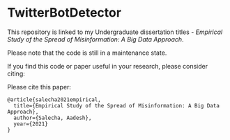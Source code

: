 # TwitterBotDetector

This repository is linked to my Undergraduate dissertation titles - *Empirical Study of the Spread of Misinformation: A Big Data Approach*. 

Please note that the code is still in a maintenance state.

If you find this code or paper useful in your research, please consider citing:

Please cite this paper:

```
@article{salecha2021empirical,
  title={Empirical Study of the Spread of Misinformation: A Big Data Approach},
  author={Salecha, Aadesh},
  year={2021}
}
```
